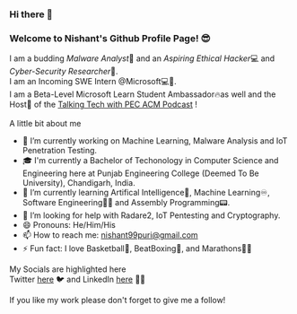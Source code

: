 ### Hi there 👋

### Welcome to Nishant's Github Profile Page! 😎<br>
I am a budding <i>Malware Analyst</i>🦠 and an <i>Aspiring Ethical Hacker</i>💻 and <i>Cyber-Security Researcher</i>🧐.<br>
I am an Incoming SWE Intern @Microsoft💻💯.<br>
I am a Beta-Level Microsoft Learn Student Ambassador🔥as well and the Host🎤 of the <a href="https://www.youtube.com/channel/UC0gxqDmACQ4j4G4OVvyf5eQ">Talking Tech with PEC ACM Podcast</a> !<br>
<br>
A little bit about me<br>
- 🔭 I’m currently working on Machine Learning, Malware Analysis and IoT Penetration Testing.<br>
- 🎓 I'm currently a Bachelor of Techonology in Computer Science and Engineering here at Punjab Engineering College (Deemed To Be University), Chandigarh, India.<br>
- 🌱 I’m currently learning Artifical Intelligence🤖, Machine Learning♾, Software Engineering👨‍💻 and Assembly Programming📟.<br>
- 🤔 I’m looking for help with Radare2, IoT Pentesting and Cryptography.<br>
- 😄 Pronouns: He/Him/His<br>
- 📫 How to reach me: nishant99puri@gmail.com <br>
- ⚡ Fun fact: I love Basketball🏀, BeatBoxing🎤, and Marathons🏃‍♂️<br>

My Socials are highlighted here<br>
Twitter <a href="https://twitter.com/nishant_puri_99">here</a> 🐦 and LinkedIn <a href="https://www.linkedin.com/in/nishant-puri/">here</a> 🕴🏼

If you like my work please don't forget to give me a follow!<br>
